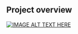 ## Project overview

[![IMAGE ALT TEXT HERE](https://img.youtube.com/vi/T1TxiPJPPQg/0.jpg)](https://www.youtube.com/watch?v=T1TxiPJPPQg)
